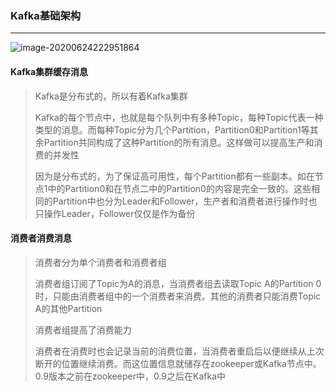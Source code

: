 ### Kafka基础架构

***

![image-20200624222951864](F:\学习笔记\kafka\imgs\Kafka架构图.png)

#### Kafka集群缓存消息

> Kafka是分布式的，所以有着Kafka集群
>
> Kafka的每个节点中，也就是每个队列中有多种Topic，每种Topic代表一种类型的消息。而每种Topic分为几个Partition，Partition0和Partition1等其余Partition共同构成了这种Partition的所有消息。这样做可以提高生产和消费的并发性
>
> 因为是分布式的，为了保证高可用性，每个Partition都有一些副本。如在节点1中的Partition0和在节点二中的Partition0的内容是完全一致的。这些相同的Partition中也分为Leader和Follower，生产者和消费者进行操作时也只操作Leader，Follower仅仅是作为备份



#### 消费者消费消息

> 消费者分为单个消费者和消费者组
>
> 消费者组订阅了Topic为A的消息，当消费者组去读取Topic A的Partition 0时，只能由消费者组中的一个消费者来消费。其他的消费者只能消费Topic A的其他Partition
>
> 消费者组提高了消费能力 
>
> 消费者在消费时也会记录当前的消费位置，当消费者重启后以便继续从上次断开的位置继续消费。而这位置信息就储存在zookeeper或Kafka节点中。0.9版本之前在zookeeper中，0.9之后在Kafka中
>
> 